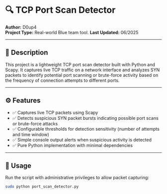# 🔍 TCP Port Scan Detector

**Author:**  D0up4  
**Project Type:** Real-world Blue team tool.
**Last Updated:** 06/2025

---

## 📘 Description

This project is a lightweight TCP port scan detector built with Python and Scapy. It captures live TCP traffic on a network interface and analyzes SYN packets to identify potential port scanning or brute-force activity based on the frequency of connection attempts to different ports.

---

## ⚙️ Features

- ✅ Captures live TCP packets using Scapy
- ✅ Detects suspicious SYN packet bursts indicating possible port scans or brute-force attacks
- ✅ Configurable thresholds for detection sensitivity (number of attempts and time window)
- ✅ Simple console output alerts when suspicious activity is detected
- ✅ Pure Python implementation with minimal dependencies

---

## 🚀 Usage

Run the script with administrative privileges to allow packet capturing:

```bash
sudo python port_scan_detector.py
